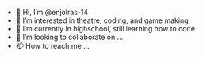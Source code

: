 - 👋 Hi, I’m @enjolras-14
- 👀 I’m interested in theatre, coding, and game making
- 🌱 I’m currently in highschool, still learning how to code
- 💞️ I’m looking to collaborate on ...
- 📫 How to reach me ...

<!---
enjolras-14/enjolras-14 is a ✨ special ✨ repository because its `README.md` (this file) appears on your GitHub profile.
You can click the Preview link to take a look at your changes.
--->
